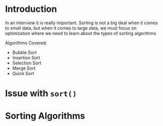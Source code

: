 # Introduction

In an interview it is really important. Sorting is not a big deal when it comes to small data, but when it comes to large data, we must focus on optimization where we need to learn about the types of sorting algorithms

Algorithms Covered:

- Bubble Sort
- Insertion Sort
- Selection Sort
- Merge Sort
- Quick Sort

# Issue with `sort()`

# Sorting Algorithms
